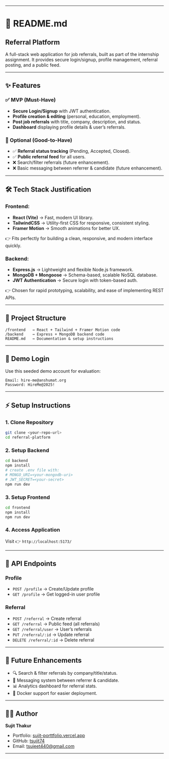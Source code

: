 
---

# 📘 README.md

##  Referral Platform

A full-stack web application for job referrals, built as part of the internship assignment.
It provides secure login/signup, profile management, referral posting, and a public feed.

---

## ✨ Features

### ✅ MVP (Must-Have)

* **Secure Login/Signup** with JWT authentication.
* **Profile creation & editing** (personal, education, employment).
* **Post job referrals** with title, company, description, and status.
* **Dashboard** displaying profile details & user’s referrals.

### 🎁 Optional (Good-to-Have)

* ✅ **Referral status tracking** (Pending, Accepted, Closed).
* ✅ **Public referral feed** for all users.
* ❌ Search/filter referrals (future enhancement).
* ❌ Basic messaging between referrer & candidate (future enhancement).

---

## 🛠️ Tech Stack Justification

### **Frontend**:

* **React (Vite)** → Fast, modern UI library.
* **TailwindCSS** → Utility-first CSS for responsive, consistent styling.
* **Framer Motion** → Smooth animations for better UX.

👉 Fits perfectly for building a clean, responsive, and modern interface quickly.

### **Backend**:

* **Express.js** → Lightweight and flexible Node.js framework.
* **MongoDB + Mongoose** → Schema-based, scalable NoSQL database.
* **JWT Authentication** → Secure login with token-based auth.

👉 Chosen for rapid prototyping, scalability, and ease of implementing REST APIs.

---

## 📂 Project Structure

```
/frontend   → React + Tailwind + Framer Motion code
/backend    → Express + MongoDB backend code
README.md   → Documentation & setup instructions
```

---

## 🔑 Demo Login

Use this seeded demo account for evaluation:

```
Email: hire-me@anshumat.org  
Password: HireMe@2025!
```

---

## ⚡ Setup Instructions

### 1. Clone Repository

```bash
git clone <your-repo-url>
cd referral-platform
```

### 2. Setup Backend

```bash
cd backend
npm install
# create .env file with:
# MONGO_URI=<your-mongodb-uri>
# JWT_SECRET=<your-secret>
npm run dev
```

### 3. Setup Frontend

```bash
cd frontend
npm install
npm run dev
```

### 4. Access Application

Visit 👉 `http://localhost:5173/`

---

## 📌 API Endpoints

### Profile

* `POST /profile` → Create/Update profile
* `GET /profile` → Get logged-in user profile

### Referral

* `POST /referral` → Create referral
* `GET /referral` → Public feed (all referrals)
* `GET /referral/user` → User’s referrals
* `PUT /referral/:id` → Update referral
* `DELETE /referral/:id` → Delete referral

---

## 🚀 Future Enhancements

* 🔍 Search & filter referrals by company/title/status.
* 💬 Messaging system between referrer & candidate.
* 📊 Analytics dashboard for referral stats.
* 🐳 Docker support for easier deployment.

---

## 👨‍💻 Author

**Sujit Thakur**

* Portfolio: [sujit-porttfolio.vercel.app](https://sujit-porttfolio.vercel.app/)
* GitHub: [tsujit74](https://github.com/tsujit74)
* Email: [tsujeet440@gmail.com](mailto:tsujeet440@gmail.com)

---
